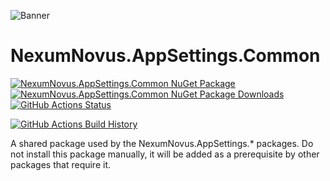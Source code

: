 ![Banner](Images/Banner.png)

# NexumNovus.AppSettings.Common

[![NexumNovus.AppSettings.Common NuGet Package](https://img.shields.io/nuget/v/NexumNovus.AppSettings.Common.svg)](https://www.nuget.org/packages/NexumNovus.AppSettings.Common/) [![NexumNovus.AppSettings.Common NuGet Package Downloads](https://img.shields.io/nuget/dt/NexumNovus.AppSettings.Common)](https://www.nuget.org/packages/NexumNovus.AppSettings.Common) [![GitHub Actions Status](https://github.com/vigzel/nexumnovus-appsettings-common/workflows/Build/badge.svg?branch=main)](https://github.com/vigzel/nexumnovus-appsettings-common/actions)

[![GitHub Actions Build History](https://buildstats.info/github/chart/vigzel/nexumnovus-appsettings-common?branch=main&includeBuildsFromPullRequest=false)](https://github.com/vigzel/nexumnovus-appsettings-common/actions)


A shared package used by the NexumNovus.AppSettings.* packages. Do not install this package manually, it will be added as a prerequisite by other packages that require it.
